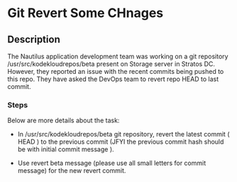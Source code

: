 # Git Revert Some CHnages

## Description

The Nautilus application development team was working on a git repository /usr/src/kodekloudrepos/beta present on Storage server in Stratos DC. However, they reported an issue with the recent commits being pushed to this repo. They have asked the DevOps team to revert repo HEAD to last commit. 

### Steps

Below are more details about the task:

- In /usr/src/kodekloudrepos/beta git repository, revert the latest commit ( HEAD ) to the previous commit (JFYI the previous commit hash should be with initial commit message ).

- Use revert beta message (please use all small letters for commit message) for the new revert commit.
